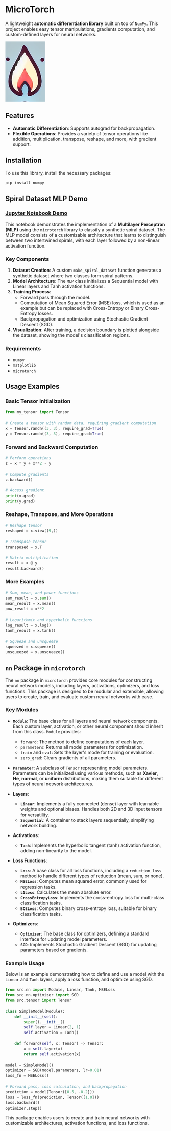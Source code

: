 # MicroTorch

A lightweight **automatic differentiation library** built on top of `NumPy`. This project enables easy tensor manipulations, gradients computation, and custom-defined layers for neural networks.

![MicroTorch Logo](./microtorch.png)

## Features

- **Automatic Differentiation**: Supports autograd for backpropagation.
- **Flexible Operations**: Provides a variety of tensor operations like addition, multiplication, transpose, reshape, and more, with gradient support.

## Installation

To use this library, install the necessary packages:

```bash
pip install numpy
```

## Spiral Dataset MLP Demo

### [Jupyter Notebook Demo](./demo.ipynb)

This notebook demonstrates the implementation of a **Multilayer Perceptron (MLP)** using the `microtorch` library to classify a synthetic spiral dataset. The MLP model consists of a customizable architecture that learns to distinguish between two intertwined spirals, with each layer followed by a non-linear activation function.

### Key Components
1. **Dataset Creation**: A custom `make_spiral_dataset` function generates a synthetic dataset where two classes form spiral patterns.
2. **Model Architecture**: The `MLP` class initializes a Sequential model with Linear layers and Tanh activation functions.
3. **Training Process**:
   - Forward pass through the model.
   - Computation of Mean Squared Error (MSE) loss, which is used as an example but can be replaced with Cross-Entropy or Binary Cross-Entropy losses.
   - Backpropagation and optimization using Stochastic Gradient Descent (SGD).
4. **Visualization**: After training, a decision boundary is plotted alongside the dataset, showing the model's classification regions.

### Requirements
- `numpy`
- `matplotlib`
- `microtorch`


## Usage Examples

### Basic Tensor Initialization

```python
from my_tensor import Tensor

# Create a tensor with random data, requiring gradient computation
x = Tensor.randn((3, 3), require_grad=True)
y = Tensor.randn((3, 3), require_grad=True)
```

### Forward and Backward Computation

```python
# Perform operations
z = x * y + x**2 - y

# Compute gradients
z.backward()

# Access gradient
print(x.grad)
print(y.grad)
```

### Reshape, Transpose, and More Operations

```python
# Reshape tensor
reshaped = x.view((9,))

# Transpose tensor
transposed = x.T

# Matrix multiplication
result = x @ y
result.backward()
```

### More Examples

```python
# Sum, mean, and power functions
sum_result = x.sum()
mean_result = x.mean()
pow_result = x**2

# Logarithmic and hyperbolic functions
log_result = x.log()
tanh_result = x.tanh()

# Squeeze and unsqueeze
squeezed = x.squeeze()
unsqueezed = x.unsqueeze()
```

## `nn` Package in `microtorch`

The `nn` package in `microtorch` provides core modules for constructing neural network models, including layers, activations, optimizers, and loss functions. This package is designed to be modular and extensible, allowing users to create, train, and evaluate custom neural networks with ease.

### Key Modules

- **`Module`**: The base class for all layers and neural network components. Each custom layer, activation, or other neural component should inherit from this class. `Module` provides:
  - `forward`: The method to define computations of each layer.
  - `parameters`: Returns all model parameters for optimization.
  - `train` and `eval`: Sets the layer's mode for training or evaluation.
  - `zero_grad`: Clears gradients of all parameters.

- **`Parameter`**: A subclass of `Tensor` representing model parameters. Parameters can be initialized using various methods, such as **Xavier**, **He**, **normal**, or **uniform** distributions, making them suitable for different types of neural network architectures.

- **Layers**:
  - **`Linear`**: Implements a fully connected (dense) layer with learnable weights and optional biases. Handles both 2D and 3D input tensors for versatility.
  - **`Sequential`**: A container to stack layers sequentially, simplifying network building.

- **Activations**:
  - **`Tanh`**: Implements the hyperbolic tangent (tanh) activation function, adding non-linearity to the model.

- **Loss Functions**:
  - **`Loss`**: A base class for all loss functions, including a `reduction_loss` method to handle different types of reduction (mean, sum, or none).
  - **`MSELoss`**: Computes mean squared error, commonly used for regression tasks.
  - **`L1Loss`**: Calculates the mean absolute error.
  - **`CrossEntropyLoss`**: Implements the cross-entropy loss for multi-class classification tasks.
  - **`BCELoss`**: Computes binary cross-entropy loss, suitable for binary classification tasks.

- **Optimizers**:
  - **`Optimizer`**: The base class for optimizers, defining a standard interface for updating model parameters.
  - **`SGD`**: Implements Stochastic Gradient Descent (SGD) for updating parameters based on gradients.

### Example Usage

Below is an example demonstrating how to define and use a model with the `Linear` and `Tanh` layers, apply a loss function, and optimize using SGD.

```python
from src.nn import Module, Linear, Tanh, MSELoss
from src.nn.optimizer import SGD
from src.tensor import Tensor

class SimpleModel(Module):
    def __init__(self):
        super().__init__()
        self.layer = Linear(2, 1)
        self.activation = Tanh()

    def forward(self, x: Tensor) -> Tensor:
        x = self.layer(x)
        return self.activation(x)

model = SimpleModel()
optimizer = SGD(model.parameters, lr=0.01)
loss_fn = MSELoss()

# Forward pass, loss calculation, and backpropagation
prediction = model(Tensor([0.5, -0.2]))
loss = loss_fn(prediction, Tensor([1.0]))
loss.backward()
optimizer.step()
```

This package enables users to create and train neural networks with customizable architectures, activation functions, and loss functions.
